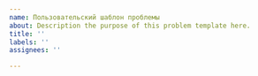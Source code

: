 ```yaml
---
name: Пользовательский шаблон проблемы
about: Description the purpose of this problem template here.
title: ''
labels: ''
assignees: ''

---
```



